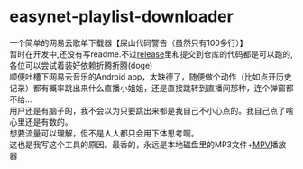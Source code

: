 # easynet-playlist-downloader
一个简单的网易云歌单下载器【屎山代码警告（虽然只有100多行）】<br>
暂时在开发中,还没有写readme.不过[release](https://github.com/Quandong-Zhang/easynet-playlist-downloader/releases/tag/V1.0.1)里和提交到仓库的代码都是可以跑的,各位可以尝试着装好依赖折腾折腾(doge)<br>
顺便吐槽下网易云音乐的Android app，太缺德了，随便做个动作（比如点开历史记录）都有概率跳出来什么直播小姐姐，还是直接跳转到直播间那种，连个弹窗都不给...<br>
用户还是有脑子的，我不会以为只要跳出来都是我自己不小心点的。我自己点了啥心里还是有数的。<br>
想要流量可以理解，但不是人人都只会用下体思考啊。<br>
这也是我写这个工具的原因。最香的，永远是本地磁盘里的MP3文件+[MPV](https://github.com/mpv-player/mpv)播放器
